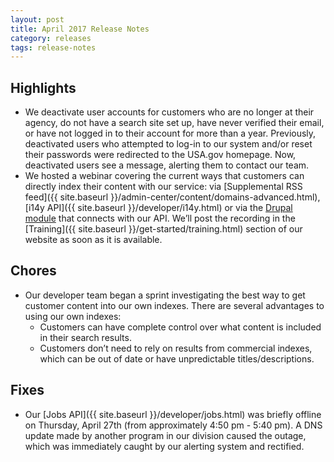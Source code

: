 ```yaml
---
layout: post
title: April 2017 Release Notes
category: releases
tags: release-notes
---
```


## Highlights

* We deactivate user accounts for customers who are no longer at their agency, do not have a search site set up, have never verified their email, or have not logged in to their account for more than a year. Previously, deactivated users who attempted to log-in to our system and/or reset their passwords were redirected to the USA.gov homepage. Now, deactivated users see a message, alerting them to contact our team.
* We hosted a webinar covering the current ways that customers can directly index their content with our service: via [Supplemental RSS feed]({{ site.baseurl }}/admin-center/content/domains-advanced.html), [i14y API]({{ site.baseurl }}/developer/i14y.html) or via the [Drupal module](https://www.drupal.org/project/usasearch) that connects with our API. We’ll post the recording in the [Training]({{ site.baseurl }}/get-started/training.html) section of our website as soon as it is available.

## Chores

* Our developer team began a sprint investigating the best way to get customer content into our own indexes. There are several advantages to using our own indexes: 
  * Customers can have complete control over what content is included in their search results.
  * Customers don’t need to rely on results from commercial indexes, which can be out of date or have unpredictable titles/descriptions. 


## Fixes

* Our [Jobs API]({{ site.baseurl }}/developer/jobs.html) was briefly offline on Thursday, April 27th (from approximately 4:50 pm - 5:40 pm). A DNS update made by another program in our division caused the outage, which was immediately caught by our alerting system and rectified.
